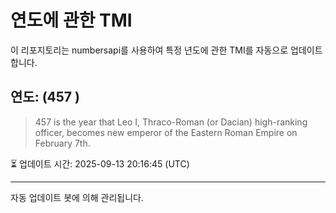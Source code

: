 
# 연도에 관한 TMI

이 리포지토리는 numbersapi를 사용하여 특정 년도에 관한 TMI를 자동으로 업데이트합니다.

## 연도: (457 )
> 457 is the year that Leo I, Thraco-Roman (or Dacian) high-ranking officer, becomes new emperor of the Eastern Roman Empire on February 7th.

⏳ 업데이트 시간: 2025-09-13 20:16:45 (UTC)

---
자동 업데이트 봇에 의해 관리됩니다.
